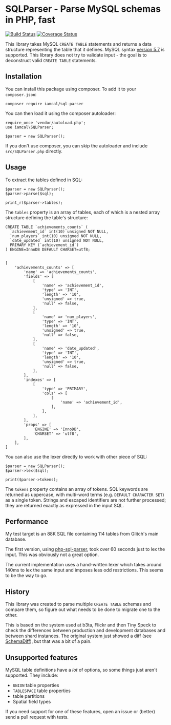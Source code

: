# SQLParser - Parse MySQL schemas in PHP, fast

[![Build Status](https://travis-ci.org/iamcal/SQLParser.svg?branch=master)](https://travis-ci.org/iamcal/SQLParser)
[![Coverage Status](https://coveralls.io/repos/github/iamcal/SQLParser/badge.svg?branch=master)](https://coveralls.io/github/iamcal/SQLParser?branch=master)

This library takes MySQL `CREATE TABLE` statements and returns a data structure representing the table that it defines.
MySQL syntax [version 5.7](https://dev.mysql.com/doc/refman/5.7/en/create-table.html) is supported.
This library does not try to validate input - the goal is to deconstruct valid `CREATE TABLE` statements.


## Installation

You can install this package using composer. To add it to your `composer.json`:

    composer require iamcal/sql-parser

You can then load it using the composer autoloader:

    require_once 'vendor/autoload.php';
    use iamcal\SQLParser;

    $parser = new SQLParser();

If you don't use composer, you can skip the autoloader and include `src/SQLParser.php` directly.


## Usage

To extract the tables defined in SQL:

    $parser = new SQLParser();
    $parser->parse($sql);

    print_r($parser->tables);

The `tables` property is an array of tables, each of which is a nested array structure defining the 
table's structure:

	CREATE TABLE `achievements_counts` (
	  `achievement_id` int(10) unsigned NOT NULL,
	  `num_players` int(10) unsigned NOT NULL,
	  `date_updated` int(10) unsigned NOT NULL,
	  PRIMARY KEY (`achievement_id`)
	) ENGINE=InnoDB DEFAULT CHARSET=utf8;


	[
		'achievements_counts' => [
			'name' => 'achievements_counts',
			'fields' => [
				[
					'name' => 'achievement_id',
					'type' => 'INT',
					'length' => '10',
					'unsigned' => true,
					'null' => false,
				],
				[
					'name' => 'num_players',
					'type' => 'INT',
					'length' => '10',
					'unsigned' => true,
					'null' => false,
				],
				[
					'name' => 'date_updated',
					'type' => 'INT',
					'length' => '10',
					'unsigned' => true,
					'null' => false,
				],
			],
			'indexes' => [
				[
					'type' => 'PRIMARY',
					'cols' => [
						[
							'name' => 'achievement_id',
						],
					],
				],
			],
			'props' => [
				'ENGINE' => 'InnoDB',
				'CHARSET' => 'utf8',
			],
		],
	]

You can also use the lexer directly to work with other piece of SQL:

    $parser = new SQLParser();
    $parser->lex($sql);

    print($parser->tokens);

The `tokens` property contains an array of tokens. SQL keywords are returned as uppercase, 
with multi-word terms (e.g. `DEFAULT CHARACTER SET`) as a single token. Strings and escaped
identifiers are not further processed; they are returned exactly as expressed in the input SQL.


## Performance

My test target is an 88K SQL file containing 114 tables from Glitch's main database.

The first version, using [php-sql-parser](http://code.google.com/p/php-sql-parser/), took over 60
seconds just to lex the input. This was obviously not a great option.

The current implementation uses a hand-written lexer which takes around 140ms to lex the same
input and imposes less odd restrictions. This seems to be the way to go.


## History

This library was created to parse multiple `CREATE TABLE` schemas and compare them, so
figure out what needs to be done to migrate one to the other.

This is based on the system used at b3ta, Flickr and then Tiny Speck to check the differences
between production and development databases and between shard instances. The original system 
just showed a diff (see [SchemaDiff](https://github.com/iamcal/SchemaDiff)), but that was a bit
of a pain.


## Unsupported features

MySQL table definitions have a *lot* of options, so some things just aren't supported. They include:

* `UNION` table properties
* `TABLESPACE` table properties
* table partitions
* Spatial field types

If you need support for one of these features, open an issue or (better) send a pull request with tests.
